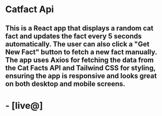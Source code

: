 # Catfact Api

## This is a React app that displays a random cat fact and updates the fact every 5 seconds automatically. The user can also click a "Get New Fact" button to fetch a new fact manually. The app uses Axios for fetching the data from the Cat Facts API and Tailwind CSS for styling, ensuring the app is responsive and looks great on both desktop and mobile screens.

# - [live@]